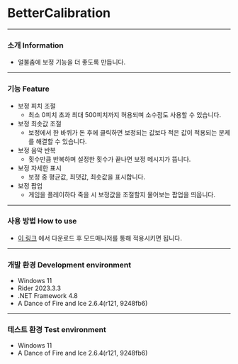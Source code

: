 # BetterCalibration
---
### 소개 Information
* 얼불춤에 보정 기능을 더 좋도록 만듭니다.
---
### 기능 Feature
* 보정 피치 조절
  * 최소 0피치 초과 최대 500피치까지 허용되며 소수점도 사용할 수 있습니다.
* 보정 최솟값 조절
  * 보정에서 한 바퀴가 돈 후에 클릭하면 보정되는 값보다 적은 값이 적용되는 문제를 해결할 수 있습니다. 
* 보정 음악 반복
  * 횟수만큼 반복하며 설정한 횟수가 끝나면 보정 메시지가 뜹니다.
* 보정 자세한 표시
  * 보정 중 평균값, 최댓값, 최솟값을 표시합니다.
* 보정 팝업
  * 게임을 플레이하다 죽을 시 보정값을 조절할지 물어보는 팝업을 띄웁니다.
---
### 사용 방법 How to use
* [이 링크](https://github.com/Jongye0l/BetterCalibration/releases/latest) 에서 다운로드 후 모드매니저를 통해 적용시키면 됩니다.
---
### 개발 환경 Development environment
* Windows 11
* Rider 2023.3.3
* .NET Framework 4.8
* A Dance of Fire and Ice 2.6.4(r121, 9248fb6)
---
### 테스트 환경 Test environment
* Windows 11
* A Dance of Fire and Ice 2.6.4(r121, 9248fb6)
